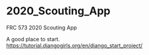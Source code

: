 # 2020_Scouting_App
FRC 573 2020 Scouting App

A good place to start. https://tutorial.djangogirls.org/en/django_start_project/
